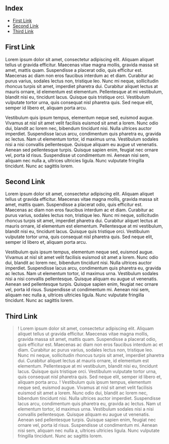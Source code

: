 ## Index
 
* [First Link](#first-link)
* [Second Link](#second-link)
* [Third Link](#third-link)
 
## First Link
 
Lorem ipsum dolor sit amet, consectetur adipiscing elit. Aliquam aliquet tellus ut gravida efficitur. Maecenas vitae magna mollis, gravida massa sit amet, mattis quam. Suspendisse a placerat odio, quis efficitur est. Maecenas ac diam non eros faucibus interdum ac et diam. Curabitur ac purus varius, sodales lectus non, tristique leo. Nunc mi neque, sollicitudin rhoncus turpis sit amet, imperdiet pharetra dui. Curabitur aliquet lectus at mauris ornare, id elementum est elementum. Pellentesque at mi vestibulum, blandit nisi eu, tincidunt lacus. Quisque quis tristique orci. Vestibulum vulputate tortor urna, quis consequat nisl pharetra quis. Sed neque elit, semper id libero et, aliquam porta arcu.

Vestibulum quis ipsum tempus, elementum neque sed, euismod augue. Vivamus at nisl sit amet velit facilisis euismod sit amet a lorem. Nunc odio dui, blandit ac lorem nec, bibendum tincidunt nisi. Nulla ultrices auctor imperdiet. Suspendisse lacus arcu, condimentum quis pharetra eu, gravida ac lectus. Nam ut elementum tortor, id maximus urna. Vestibulum sodales nisi a nisi convallis pellentesque. Quisque aliquam eu augue ut venenatis. Aenean sed pellentesque turpis. Quisque sapien enim, feugiat nec ornare vel, porta id risus. Suspendisse ut condimentum mi. Aenean nisi sem, aliquam nec nulla a, ultrices ultricies ligula. Nunc vulputate fringilla tincidunt. Nunc ac sagittis lorem.
 
## Second Link
 
Lorem ipsum dolor sit amet, consectetur adipiscing elit. Aliquam aliquet tellus ut gravida efficitur. Maecenas vitae magna mollis, gravida massa sit amet, mattis quam. Suspendisse a placerat odio, quis efficitur est. Maecenas ac diam non eros faucibus interdum ac et diam. Curabitur ac purus varius, sodales lectus non, tristique leo. Nunc mi neque, sollicitudin rhoncus turpis sit amet, imperdiet pharetra dui. Curabitur aliquet lectus at mauris ornare, id elementum est elementum. Pellentesque at mi vestibulum, blandit nisi eu, tincidunt lacus. Quisque quis tristique orci. Vestibulum vulputate tortor urna, quis consequat nisl pharetra quis. Sed neque elit, semper id libero et, aliquam porta arcu.

Vestibulum quis ipsum tempus, elementum neque sed, euismod augue. Vivamus at nisl sit amet velit facilisis euismod sit amet a lorem. Nunc odio dui, blandit ac lorem nec, bibendum tincidunt nisi. Nulla ultrices auctor imperdiet. Suspendisse lacus arcu, condimentum quis pharetra eu, gravida ac lectus. Nam ut elementum tortor, id maximus urna. Vestibulum sodales nisi a nisi convallis pellentesque. Quisque aliquam eu augue ut venenatis. Aenean sed pellentesque turpis. Quisque sapien enim, feugiat nec ornare vel, porta id risus. Suspendisse ut condimentum mi. Aenean nisi sem, aliquam nec nulla a, ultrices ultricies ligula. Nunc vulputate fringilla tincidunt. Nunc ac sagittis lorem.
 
## Third Link
 
>! Lorem ipsum dolor sit amet, consectetur adipiscing elit. Aliquam aliquet tellus ut gravida efficitur. Maecenas vitae magna mollis, gravida massa sit amet, mattis quam. Suspendisse a placerat odio, quis efficitur est. Maecenas ac diam non eros faucibus interdum ac et diam. Curabitur ac purus varius, sodales lectus non, tristique leo. Nunc mi neque, sollicitudin rhoncus turpis sit amet, imperdiet pharetra dui. Curabitur aliquet lectus at mauris ornare, id elementum est elementum. Pellentesque at mi vestibulum, blandit nisi eu, tincidunt lacus. Quisque quis tristique orci. Vestibulum vulputate tortor urna, quis consequat nisl pharetra quis. Sed neque elit, semper id libero et, aliquam porta arcu.
>! Vestibulum quis ipsum tempus, elementum neque sed, euismod augue. Vivamus at nisl sit amet velit facilisis euismod sit amet a lorem. Nunc odio dui, blandit ac lorem nec, bibendum tincidunt nisi. Nulla ultrices auctor imperdiet. Suspendisse lacus arcu, condimentum quis pharetra eu, gravida ac lectus. Nam ut elementum tortor, id maximus urna. Vestibulum sodales nisi a nisi convallis pellentesque. Quisque aliquam eu augue ut venenatis. Aenean sed pellentesque turpis. Quisque sapien enim, feugiat nec ornare vel, porta id risus. Suspendisse ut condimentum mi. Aenean nisi sem, aliquam nec nulla a, ultrices ultricies ligula. Nunc vulputate fringilla tincidunt. Nunc ac sagittis lorem.
